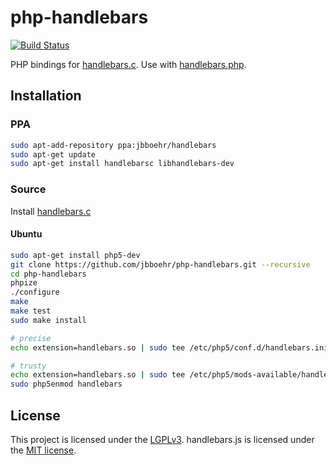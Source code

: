 
# php-handlebars

[![Build Status](https://travis-ci.org/jbboehr/php-handlebars.svg?branch=master)](https://travis-ci.org/jbboehr/php-handlebars)

PHP bindings for [handlebars.c](https://github.com/jbboehr/handlebars.c). Use with [handlebars.php](https://github.com/jbboehr/handlebars.php).


## Installation


### PPA

```bash
sudo apt-add-repository ppa:jbboehr/handlebars
sudo apt-get update
sudo apt-get install handlebarsc libhandlebars-dev
```


### Source

Install [handlebars.c](https://github.com/jbboehr/handlebars.c)

#### Ubuntu

```bash
sudo apt-get install php5-dev
git clone https://github.com/jbboehr/php-handlebars.git --recursive
cd php-handlebars
phpize
./configure
make
make test
sudo make install

# precise
echo extension=handlebars.so | sudo tee /etc/php5/conf.d/handlebars.ini

# trusty
echo extension=handlebars.so | sudo tee /etc/php5/mods-available/handlebars.ini
sudo php5enmod handlebars
```


## License

This project is licensed under the [LGPLv3](http://www.gnu.org/licenses/lgpl-3.0.txt).
handlebars.js is licensed under the [MIT license](http://opensource.org/licenses/MIT).

